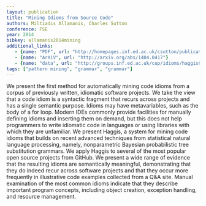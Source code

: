 ```yaml
---
layout: publication
title: "Mining Idioms from Source Code"
authors: Miltiadis Allamanis, Charles Sutton
conference: FSE
year: 2014
bibkey: allamanis2014mining
additional_links:
   - {name: "PDF", url: "http://homepages.inf.ed.ac.uk/csutton/publications/idioms.pdf"}
   - {name: "ArXiV", url: "http://arxiv.org/abs/1404.0417"}
   - {name: "data", url: "http://groups.inf.ed.ac.uk/cup/idioms/haggisClassUsersDataset.zip"}
tags: ["pattern mining", "grammar", "grammar"]
---
```

We present the first method for automatically mining code idioms from a corpus of previously written, idiomatic software projects. We take the view that a code idiom is a syntactic fragment that recurs across projects and has a single semantic purpose. Idioms may have metavariables, such as the body of a for loop. Modern IDEs commonly provide facilities for manually defining idioms and inserting them on demand, but this does not help programmers to write idiomatic code in languages or using libraries with which they are unfamiliar. We present Haggis, a system for mining code idioms that builds on recent advanced techniques from statistical natural language processing, namely, nonparametric Bayesian probabilistic tree substitution grammars. We apply Haggis to several of the most popular open source projects from GitHub. We present a wide range of evidence that the resulting idioms are semantically meaningful, demonstrating that they do indeed recur across software projects and that they occur more frequently in illustrative code examples collected from a Q&A site. Manual examination of the most common idioms indicate that they describe important program concepts, including object creation, exception handling, and resource management.
